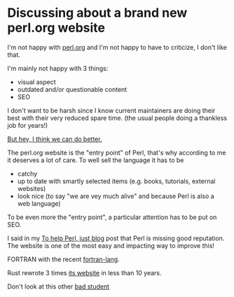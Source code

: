 # Discussing about a brand new perl.org website

I'm not happy with [perl.org](https://www.perl.org/) and I'm not happy to have to criticize, I don't like that.

I'm mainly not happy with 3 things:
- visual aspect 
- outdated and/or questionable content
- SEO

I don't want to be harsh since I know current maintainers are doing their best with their very reduced spare time.
(the usual people doing a thankless job for years!)

<u>But hey, I think we can do better.</u>

The perl.org website is the "entry point" of Perl, that's why according to me it deserves a lot of care.
To well sell the language it has to be 
- catchy
- up to date with smartly selected items (e.g. books, tutorials, external websites)
- look nice (to say "we are vey much alive" and because Perl is also a web language)

To be even more the "entry point", a particular attention has to be put on SEO.

I said in my [To help Perl, just blog](https://dev.to/thibaultduponchelle/to-help-perl-just-blog-9h4) post that Perl is missing good reputation.
The website is one of the most easy and impacting way to improve this!


FORTRAN with the recent [fortran-lang](https://fortran-lang.org/).

Rust rewrote 3 times [its website](https://www.rust-lang.org/) in less than 10 years.

Don't look at this other [bad student](https://www.php.net/)


